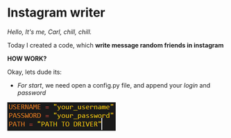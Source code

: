 # Instagram writer
_Hello, It's me, Carl, chill, chill._

Today I created a code, which **write message random friends in instagram**

**HOW WORK?**

Okay, lets dude its:

- *For start*, we need open a config.py file, and append your _login_ and _password_

![alt text](https://raw.githubusercontent.com/prn-ic/instwriterandom/master/img/fst.png)
